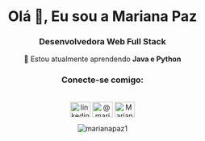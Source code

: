 <h1 align="center">Olá 👋, Eu sou a Mariana Paz</h1>

<h3 align="center">Desenvolvedora Web Full Stack</h3>

<div align="center">  🌱 Estou atualmente aprendendo <strong>Java e Python</strong>
<br>
<!-- 📫 Entre em contato comigo <strong> mnp1807@hotmail.com</strong>
  <br> -->
</div>





<h3 align="center">Conecte-se comigo:</h3>
<p align="center">
  <br>
<a href="https://linkedin.com/in/mariana-paz-" target="blank"><img align="center" src="https://raw.githubusercontent.com/rahuldkjain/github-profile-readme-generator/master/src/images/icons/Social/linked-in-alt.svg" alt="linkedin.com/in/mariana-paz-" height="30" width="40" /></a>
<a href="https://instagram.com/@marianapaz802" target="blank"><img align="center" src="https://raw.githubusercontent.com/rahuldkjain/github-profile-readme-generator/master/src/images/icons/Social/instagram.svg" alt="@marianapaz802" height="30" width="40" /></a>
<a href="https://discord.gg/Mariana Paz #9368" target="blank"><img align="center" src="https://raw.githubusercontent.com/rahuldkjain/github-profile-readme-generator/master/src/images/icons/Social/discord.svg" alt="Mariana Paz #9368" height="30" width="40" /></a>
</p>

<div align="center">
<p><img  src="https://github-readme-stats.vercel.app/api/top-langs?username=marianapaz1&show_icons=true&locale=en&layout=compact" alt="marianapaz1" /></p>

<!-- <p>&nbsp;<img  src="https://github-readme-stats.vercel.app/api?username=marianapaz1&show_icons=true&locale=en" alt="marianapaz1" /></p>
</div>
 -->
<!-- <h3 >Hard Skills </h3>
<hr>

 <p align="center">

  <img src="https://angular.io/assets/images/logos/angular/angular.svg" alt="angular" width="40" height="40"/>
  <img src="https://raw.githubusercontent.com/devicons/devicon/master/icons/bootstrap/bootstrap-plain-wordmark.svg" alt="bootstrap" width="40" height="40"/> 
  <img src="https://raw.githubusercontent.com/devicons/devicon/master/icons/css3/css3-original-wordmark.svg" alt="css3" width="40" height="40"/>
  <img src="https://www.vectorlogo.zone/logos/figma/figma-icon.svg" alt="figma" width="40" height="40"/>
  <img src="https://www.vectorlogo.zone/logos/firebase/firebase-icon.svg" alt="firebase" width="40" height="40"/>
  <img src="https://www.vectorlogo.zone/logos/git-scm/git-scm-icon.svg" alt="git" width="40" height="40"/>
  <img src="https://raw.githubusercontent.com/devicons/devicon/master/icons/html5/html5-original-wordmark.svg" alt="html5" width="40" height="40"/>
  <img src="https://raw.githubusercontent.com/devicons/devicon/master/icons/javascript/javascript-original.svg" alt="javascript" width="40" height="40"/>
  <img src="https://raw.githubusercontent.com/devicons/devicon/master/icons/mongodb/mongodb-original-wordmark.svg" alt="mongodb" width="40" height="40"/>
  <img src="https://raw.githubusercontent.com/devicons/devicon/master/icons/mysql/mysql-original-wordmark.svg" alt="mysql" width="40" height="40"/>
  <img src="https://raw.githubusercontent.com/devicons/devicon/master/icons/nodejs/nodejs-original-wordmark.svg" alt="nodejs" width="40" height="40"/>
  <img src="https://raw.githubusercontent.com/devicons/devicon/master/icons/typescript/typescript-original.svg" alt="typescript" width="40" height="40"/>      

</p> -->
